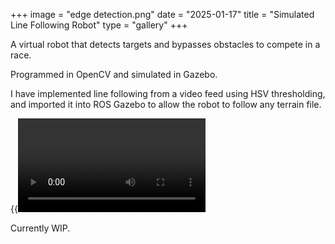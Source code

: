 +++
image = "edge detection.png"
date = "2025-01-17"
title = "Simulated Line Following Robot"
type = "gallery"
+++

A virtual robot that detects targets and bypasses obstacles to compete in a race. 

Programmed in OpenCV and simulated in Gazebo.

I have implemented line following from a video feed using HSV thresholding, and imported it into ROS Gazebo to allow the robot to follow any terrain file.

{{<video src="tracked_video_feed.mov">}}

Currently WIP.